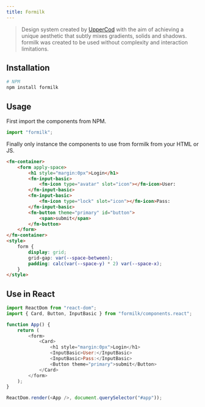 ```yaml
---
title: Formilk
---
```


> Design system created by [UpperCod](https://twitter.com/uppercod) with the aim of achieving a unique aesthetic that subtly mixes gradients, solids and shadows. formilk was created to be used without complexity and interaction limitations.

## Installation

```bash
# NPM
npm install formilk
```

## Usage

First import the components from NPM.

```js
import "formilk";
```

Finally only instance the components to use from formilk from your HTML or JS.

```html preview
<fm-container>
    <form apply-space>
        <h1 style="margin:0px">Login</h1>
        <fm-input-basic>
            <fm-icon type="avatar" slot="icon"></fm-icon>User:
        </fm-input-basic>
        <fm-input-basic>
            <fm-icon type="lock" slot="icon"></fm-icon>Pass:
        </fm-input-basic>
        <fm-button theme="primary" id="button">
            <span>submit</span>
        </fm-button>
    </form>
</fm-container>
<style>
    form {
        display: grid;
        grid-gap: var(--space-between);
        padding: calc(var(--space-y) * 2) var(--space-x);
    }
</style>
```

## Use in React

```js
import ReactDom from "react-dom";
import { Card, Button, InputBasic } from "formilk/components.react";

function App() {
    return (
        <form>
            <Card>
                <h1 style="margin:0px">Login</h1>
                <InputBasic>User:</InputBasic>
                <InputBasic>Pass:</InputBasic>
                <Button theme="primary">submit</Button>
            </Card>
        </form>
    );
}

ReactDom.render(<App />, document.querySelector("#app"));
```
